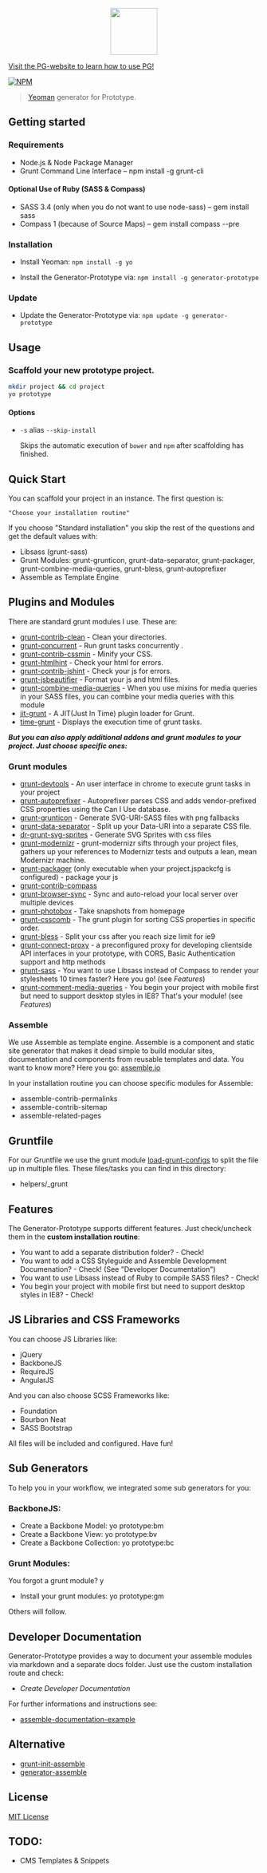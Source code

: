 <p style="text-align: center"><img src="http://prototype-generator.com/img/logo-pg.png" height="94"></p>

[Visit the PG-website to learn how to use PG!](http://prototype-generator.com)

[![NPM](https://nodei.co/npm/generator-prototype.png?downloads=true&stars=true)](https://nodei.co/npm/generator-prototype/)

> [Yeoman][yeoman] generator for Prototype.

## Getting started

### Requirements

* Node.js & Node Package Manager
* Grunt Command Line Interface – npm install -g grunt-cli

#### Optional Use of Ruby (SASS & Compass)
* SASS 3.4 (only when you do not want to use node-sass) – gem install sass
* Compass 1 (because of Source Maps) – gem install compass --pre 

### Installation 

- Install Yeoman:
    `npm install -g yo`

- Install the Generator-Prototype via:
    `npm install -g generator-prototype`

### Update
- Update the Generator-Prototype via:
    `npm update -g generator-prototype`

## Usage

### Scaffold your new prototype project.

```bash
mkdir project && cd project
yo prototype
```

#### Options

* `-s` alias `--skip-install`

  Skips the automatic execution of `bower` and `npm` after scaffolding has finished.

## Quick Start
You can scaffold your project in an instance. The first question is:

```
"Choose your installation routine"
```

If you choose "Standard installation" you skip the rest of the questions and get the default values with:
 * Libsass (grunt-sass)
 * Grunt Modules: grunt-grunticon, grunt-data-separator, grunt-packager, grunt-combine-media-queries, grunt-bless, grunt-autoprefixer
 * Assemble as Template Engine

## Plugins and Modules

There are standard grunt modules I use. These are:

 * [grunt-contrib-clean](https://github.com/gruntjs/grunt-contrib-clean) - Clean your directories.
 * [grunt-concurrent](https://github.com/sindresorhus/grunt-concurrent) - Run grunt tasks concurrently .
 * [grunt-contrib-cssmin](https://github.com/gruntjs/grunt-contrib-cssmin) - Minify your CSS.
 * [grunt-htmlhint](https://github.com/yaniswang/grunt-htmlhint) - Check your html for errors.
 * [grunt-contrib-jshint](https://github.com/gruntjs/grunt-contrib-jshint) - Check your js for errors.
 * [grunt-jsbeautifier](https://github.com/vkadam/grunt-jsbeautifier) - Format your js and html files.
 * [grunt-combine-media-queries](https://github.com/stefanjudis/grunt-combine-media-queries) - When you use mixins for media queries in your SASS files, you can combine your media queries with this module
 * [jit-grunt](https://github.com/shootaroo/jit-grunt) - A JIT(Just In Time) plugin loader for Grunt.
 * [time-grunt](https://github.com/sindresorhus/time-grunt) - Displays the execution time of grunt tasks.

***But you can also apply additional addons and grunt modules to your project. Just choose specific ones:***
 
### Grunt modules

 * [grunt-devtools](https://github.com/vladikoff/grunt-devtools) - An user interface in chrome to execute grunt tasks in your project
 * [grunt-autoprefixer](https://github.com/nDmitry/grunt-autoprefixer) - Autoprefixer parses CSS and adds vendor-prefixed CSS properties using the Can I Use database.
 * [grunt-grunticon](https://github.com/filamentgroup/grunticon) - Generate SVG-URI-SASS files with png fallbacks
 * [grunt-data-separator](https://github.com/Sebastian-Fitzner/grunt-data-separator) - Split up your Data-URI into a separate CSS file.
 * [dr-grunt-svg-sprites](https://github.com/drdk/dr-grunt-svg-sprites) - Generate SVG Sprites with css files
 * [grunt-modernizr](https://github.com/Modernizr/grunt-modernizr) - grunt-modernizr sifts through your project files, gathers up your references to Modernizr tests and outputs a lean, mean Modernizr machine.
 * [grunt-packager](https://github.com/bobbor/grunt-packager) (only executable when your project.jspackcfg is configured) - package your js
 * [grunt-contrib-compass](https://github.com/gruntjs/grunt-contrib-compass)
 * [grunt-browser-sync](https://npmjs.org/package/grunt-browser-sync) - Sync and auto-reload your local server over multiple devices
 * [grunt-photobox](https://github.com/stefanjudis/grunt-photobox) - Take snapshots from homepage
 * [grunt-csscomb](https://github.com/csscomb/grunt-csscomb) - The grunt plugin for sorting CSS properties in specific order.
 * [grunt-bless](https://github.com/stefanjudis/grunt-bless) - Split your css after you reach size limit for ie9
 * [grunt-connect-proxy](https://github.com/drewzboto/grunt-connect-proxy) - a preconfigured proxy for developing clientside API interfaces in your prototype, with CORS, Basic Authentication support and http methods
 * [grunt-sass](https://github.com/sindresorhus/grunt-sass) - You want to use Libsass instead of Compass to render your stylesheets 10 times faster? Here you go! (see _Features_)
 * [grunt-comment-media-queries](https://github.com/cruncher/grunt-comment-media-queries) - You begin your project with mobile first but need to support desktop styles in IE8? That's your module! (see _Features_)

### Assemble
We use Assemble as template engine. Assemble is a component and static site generator that makes it dead simple to build modular sites, documentation and components from reusable templates and data.
You want to know more? Here you go: [assemble.io](http://assemble.io)

In your installation routine you can choose specific modules for Assemble:

 * assemble-contrib-permalinks
 * assemble-contrib-sitemap
 * assemble-related-pages

## Gruntfile
For our Gruntfile we use the grunt module [load-grunt-configs](https://github.com/creynders/load-grunt-configs/) to split the file up in multiple files. 
These files/tasks you can find in this directory:

 * helpers/_grunt

## Features
The Generator-Prototype supports different features. Just check/uncheck them in the __custom installation routine__:

* You want to add a separate distribution folder? - Check!
* You want to add a CSS Styleguide and Assemble Development Documenation? - Check! (See "Developer Documentation")
* You want to use Libsass instead of Ruby to compile SASS files? - Check!
* You begin your project with mobile first but need to support desktop styles in IE8? - Check!

## JS Libraries and CSS Frameworks
You can choose JS Libraries like:

* jQuery
* BackboneJS
* RequireJS
* AngularJS

And you can also choose SCSS Frameworks like:

* Foundation
* Bourbon Neat
* SASS Bootstrap

All files will be included and configured. Have fun!

## Sub Generators
To help you in your workflow, we integrated some sub generators for you: 

### BackboneJS: 
 
 * Create a Backbone Model: yo prototype:bm
 * Create a Backbone View: yo prototype:bv
 * Create a Backbone Collection: yo prototype:bc

### Grunt Modules:
You forgot a grunt module? y
* Install your grunt modules: yo prototype:gm

Others will follow.

## Developer Documentation
Generator-Prototype provides a way to document your assemble modules via markdown and a separate docs folder. 
Just use the custom installation route and check: 
* _Create Developer Documentation_

For further informations and instructions see: 
* [assemble-documentation-example](https://github.com/Sebastian-Fitzner/assemble-documentation-example)

## Alternative
* [grunt-init-assemble](https://github.com/assemble/grunt-init-assemble)
* [generator-assemble](https://github.com/assemble/generator-assemble)

## License
[MIT License](http://en.wikipedia.org/wiki/MIT_License)

[yeoman]: http://yeoman.io/

## TODO:
 * CMS Templates & Snippets
